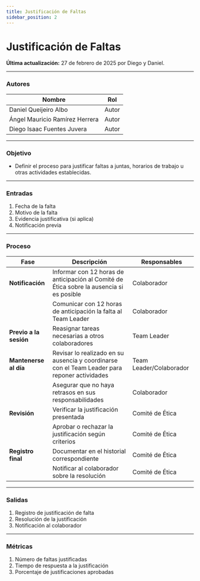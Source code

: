 ```yaml
---
title: Justificación de Faltas
sidebar_position: 2
---
```


# Justificación de Faltas

**Última actualización:** 27 de febrero de 2025 por Diego y Daniel.

---

### Autores
| Nombre                            | Rol       |
| --------------------------------- | --------- |
| Daniel Queijeiro Albo             | Autor     |
| Ángel Mauricio Ramírez Herrera    | Autor     |
| Diego Isaac Fuentes Juvera        | Autor     |
---

### Objetivo

* Definir el proceso para justificar faltas a juntas, horarios de trabajo u otras actividades establecidas.
---

### Entradas

1. Fecha de la falta
2. Motivo de la falta
3. Evidencia justificativa (si aplica)
4. Notificación previa
---

### Proceso

| Fase                  | Descripción                                                                               | Responsables       |
| --------------------- | ----------------------------------------------------------------------------------------- | -------------------|
| **Notificación**      | Informar con 12 horas de anticipación al Comité de Ética sobre la ausencia si es posible  | Colaborador        |
|                       | Comunicar con 12 horas de anticipación la falta al Team Leader                            | Colaborador        |
| **Previo a la sesión**| Reasignar tareas necesarias a otros colaboradores                                         | Team Leader        |
| **Mantenerse al día** | Revisar lo realizado en su ausencia y coordinarse con el Team Leader para reponer actividades | Team Leader/Colaborador |
|                       | Asegurar que no haya retrasos en sus responsabilidades                                    | Colaborador        |
| **Revisión**          | Verificar la justificación presentada                                                     | Comité de Ética    |
|                       | Aprobar o rechazar la justificación según criterios                                       | Comité de Ética    |
| **Registro final**    | Documentar en el historial correspondiente                                                | Comité de Ética    |
|                       | Notificar al colaborador sobre la resolución                                              | Comité de Ética    |
---

### Salidas
1. Registro de justificación de falta
2. Resolución de la justificación
3. Notificación al colaborador
---

### Métricas
1. Número de faltas justificadas
2. Tiempo de respuesta a la justificación
3. Porcentaje de justificaciones aprobadas


